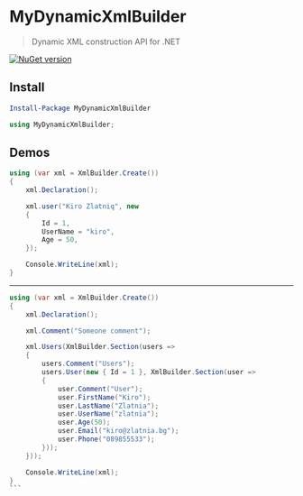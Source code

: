 # MyDynamicXmlBuilder
> Dynamic XML construction API for .NET

[![NuGet version](https://badge.fury.io/nu/MyDynamicXmlBuilder.svg)](https://badge.fury.io/nu/MyDynamicXmlBuilder)

## Install
```powershell
Install-Package MyDynamicXmlBuilder
```

```cs
using MyDynamicXmlBuilder;
```

## Demos
```cs
using (var xml = XmlBuilder.Create())
{
	xml.Declaration();

    xml.user("Kiro Zlatniq", new 
	{
        Id = 1,
        UserName = "kiro",
        Age = 50,
    });

    Console.WriteLine(xml);
}  
```
----
````cs
using (var xml = XmlBuilder.Create())
{
    xml.Declaration();

    xml.Comment("Someone comment");

    xml.Users(XmlBuilder.Section(users => 
	{
        users.Comment("Users");
        users.User(new { Id = 1 }, XmlBuilder.Section(user => 
		{
            user.Comment("User");
            user.FirstName("Kiro");
            user.LastName("Zlatnia");
            user.UserName("zlatnia");
            user.Age(50);
            user.Email("kiro@zlatnia.bg");
            user.Phone("089855533");
        }));
    }));

	Console.WriteLine(xml);
}
```
